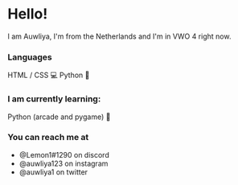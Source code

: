 # Hello!
I am Auwliya, I'm from the Netherlands and I'm in VWO 4 right now.

### Languages
HTML / CSS 💻
Python 🐍

### I am currently learning:
Python (arcade and pygame) 🐍

### You can reach me at
* @Lemon1#1290 on discord
* @auwliya123 on instagram
* @auwliya1 on twitter
